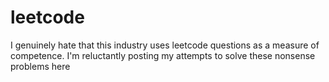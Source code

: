 # leetcode
I genuinely hate that this industry uses leetcode questions as a measure of competence. I'm reluctantly posting my attempts to solve these nonsense problems here
